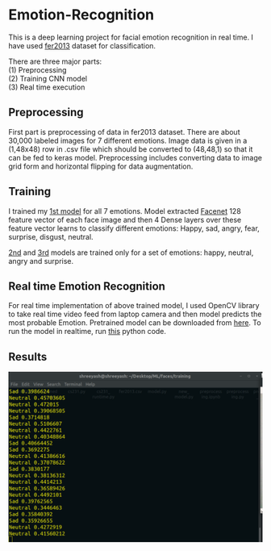# Emotion-Recognition
This is a deep learning project for facial emotion recognition in real time. I have used [fer2013](https://www.kaggle.com/c/challenges-in-representation-learning-facial-expression-recognition-challenge/data) dataset for classification.<p>
There are three major parts:</br>
  (1) Preprocessing</br>
  (2) Training CNN model</br>
  (3) Real time execution</br>
  
## Preprocessing
First part is preprocessing of data in fer2013 dataset. There are about 30,000 labeled images for 7 different emotions.
Image data is given in a (1,48x48) row in .csv file which should be converted to (48,48,1) so that it can be fed to keras model.
Preprocessing includes converting data to image grid form and horizontal flipping for data augmentation.

## Training
I trained my [1st model](https://github.com/Shreeyash-iitr/Emotion-Recognition/blob/master/trained%20models/1st_model.h5) for all 7 emotions. Model extracted [Facenet](https://arxiv.org/abs/1503.03832) 128 feature vector of each face image and then 4 Dense layers over these feature vector learns to classify different emotions: Happy, sad, angry, fear, surprise, disgust, neutral.<p>
  [2nd]() and [3rd]() models are trained only for a set of emotions: happy, neutral, angry and surprise.

  
  ## Real time Emotion Recognition
For real time implementation of above trained model, I used OpenCV library to take real time video feed from laptop camera and then model predicts the most probable Emotion.
Pretrained model can be downloaded from [here](https://github.com/Shreeyash-iitr/Emotion-Recognition/blob/master/trained%20models/1st_model.h5). To run the model in realtime, run [this](https://github.com/Shreeyash-iitr/Emotion-Recognition/blob/master/runtime.py) python code.

## Results
<img src="results.png" >
